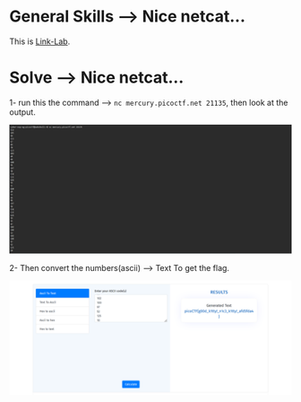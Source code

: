 # General Skills --> Nice netcat...
This is [Link-Lab](https://play.picoctf.org/practice/challenge/156?category=5&page=1).
# Solve --> Nice netcat...
1- run this the command --> `nc mercury.picoctf.net 21135`, then look at the output.
<br />

![0](screenshots/0.png)
<br />

2- Then convert the numbers(ascii) --> Text To get the flag.
<br />

![1](screenshots/1.png)
<br />